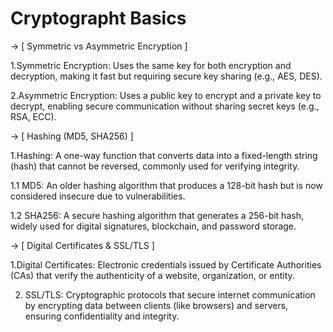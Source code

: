 # Cryptographt Basics




-> [ Symmetric vs Asymmetric Encryption ]

1.Symmetric Encryption: Uses the same key for both encryption and decryption, making it fast but requiring secure key sharing (e.g., AES, DES).

2.Asymmetric Encryption: Uses a public key to encrypt and a private key to decrypt, enabling secure communication without sharing secret keys (e.g., RSA, ECC).



-> [ Hashing (MD5, SHA256) ]

1.Hashing: A one-way function that converts data into a fixed-length string (hash) that cannot be reversed, commonly used for verifying integrity.

1.1 MD5: An older hashing algorithm that produces a 128-bit hash but is now considered insecure due to vulnerabilities.

1.2 SHA256: A secure hashing algorithm that generates a 256-bit hash, widely used for digital signatures, blockchain, and password storage.



-> [ Digital Certificates & SSL/TLS ]

1.Digital Certificates: Electronic credentials issued by Certificate Authorities (CAs) that verify the authenticity of a website, organization, or entity.

2. SSL/TLS: Cryptographic protocols that secure internet communication by encrypting data between clients (like browsers) and servers, ensuring confidentiality and integrity.
